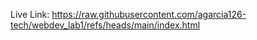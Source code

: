 Live Link: https://raw.githubusercontent.com/agarcia126-tech/webdev_lab1/refs/heads/main/index.html
